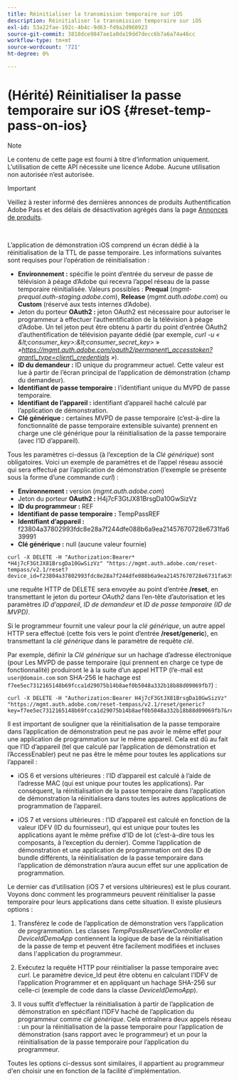 ```yaml
---
title: Réinitialiser la transmission temporaire sur iOS
description: Réinitialiser la transmission temporaire sur iOS
exl-id: 53a22fae-192c-4b4c-9d63-fd9a2d960923
source-git-commit: 3818dce9847ae1a0da19dd7decc6b7a6a74a46cc
workflow-type: tm+mt
source-wordcount: '721'
ht-degree: 0%

---
```


# (Hérité) Réinitialiser la passe temporaire sur iOS {#reset-temp-pass-on-ios}

>[!NOTE]
>
>Le contenu de cette page est fourni à titre d’information uniquement. L’utilisation de cette API nécessite une licence Adobe. Aucune utilisation non autorisée n’est autorisée.

>[!IMPORTANT]
>
> Veillez à rester informé des dernières annonces de produits Authentification Adobe Pass et des délais de désactivation agrégés dans la page [Annonces de produits](/help/authentication/product-announcements.md).

</br>

L’application de démonstration iOS comprend un écran dédié à la réinitialisation de la TTL de passe temporaire. Les informations suivantes sont requises pour l’opération de réinitialisation :

- **Environnement :** spécifie le point d’entrée du serveur de passe de télévision à péage d’Adobe qui recevra l’appel réseau de la passe temporaire réinitialisée. Valeurs possibles : **Prequal** (*mgmt-prequal.auth-staging.adobe.com*), **Release** (*mgmt.auth.adobe.com*) ou **Custom** (réservé aux tests internes d’Adobe).
- Jeton du porteur **OAuth2 :** jeton OAuth2 est nécessaire pour autoriser le programmeur à effectuer l’authentification de la télévision à péage d’Adobe. Un tel jeton peut être obtenu à partir du point d’entrée OAuth2 d’authentification de télévision payante dédié (par exemple, *curl -u « \&lt;consumer\_key\>:\&lt;consumer\_secret\_key\>* » *»https://mgmt.auth.adobe.com/oauth2/permanent\_accesstoken?grant\_type=client\_credentials »*).
- **ID du demandeur :** ID unique du programmeur actuel. Cette valeur est lue à partir de l’écran principal de l’application de démonstration (champ du demandeur).
- **Identifiant de passe temporaire :** l’identifiant unique du MVPD de passe temporaire.
- **Identifiant de l’appareil :** identifiant d’appareil haché calculé par l’application de démonstration.
- **Clé générique :** certaines MVPD de passe temporaire (c’est-à-dire la fonctionnalité de passe temporaire extensible suivante) prennent en charge une clé générique pour la réinitialisation de la passe temporaire (avec l’ID d’appareil).

Tous les paramètres ci-dessus (à l’exception de la *Clé générique*) sont obligatoires. Voici un exemple de paramètres et de l’appel réseau associé qui sera effectué par l’application de démonstration (l’exemple se présente sous la forme d’une commande *curl*) :

- **Environnement :** version (*mgmt.auth.adobe.com*)
- Jeton du porteur **OAuth2 :** H4j7cF3GtJX81BrsgDa10GwSizVz
- **ID du programmeur :** REF
- **Identifiant de passe temporaire :** TempPassREF
- **Identifiant d’appareil :** f23804a37802993fdc8e28a7f244dfe088b6a9ea21457670728e6731fa639991
- **Clé générique :** null (aucune valeur fournie)

```curl
curl -X DELETE -H "Authorization:Bearer* *H4j7cF3GtJX81BrsgDa10GwSizVz" "https://mgmt.auth.adobe.com/reset-tempass/v2.1/reset?device_id=f23804a37802993fdc8e28a7f244dfe088b6a9ea21457670728e6731fa639991&requestor_id=REF&mvpd_id=TempPassREF"
```

une requête HTTP de DELETE sera envoyée au point d’entrée **/reset**, en transmettant le jeton du porteur *OAuth2* dans l’en-tête d’autorisation et les paramètres *ID d’appareil*, *ID de demandeur* et *ID de passe temporaire (ID de MVPD)*.

Si le programmeur fournit une valeur pour la *clé générique*, un autre appel HTTP sera effectué (cette fois vers le point d’entrée **/reset/generic**), en transmettant la *clé générique* dans le paramètre de requête *clé*.

Par exemple, définir la *Clé générique* sur un hachage d’adresse électronique (pour
Les MVPD de passe temporaire (qui prennent en charge ce type de fonctionnalité) produiront le
à la suite d’un appel HTTP (l’e-mail est `user@domain.com` son SHA-256
le hachage est `f7ee5ec7312165148b69fcca1d29075b14b8aef0b5048a332b18b88d09069fb7`) :

```curl
curl -X DELETE -H "Authorization:Bearer H4j7cF3GtJX81BrsgDa10GwSizVz"
"https://mgmt.auth.adobe.com/reset-tempass/v2.1/reset/generic?key=f7ee5ec7312165148b69fcca1d29075b14b8aef0b5048a332b18b88d09069fb7&requestor_id=REF&mvpd_id=TempPassREF"
```

Il est important de souligner que la réinitialisation de la passe temporaire dans l’application de démonstration peut ne pas avoir le même effet pour une application de programmation sur le même appareil. Cela est dû au fait que l’ID d’appareil (tel que calculé par l’application de démonstration et l’AccessEnabler) peut ne pas être le même pour toutes les applications sur l’appareil :

- iOS 6 et versions ultérieures : l’ID d’appareil est calculé à l’aide de l’adresse MAC (qui est unique pour toutes les applications). Par conséquent, la réinitialisation de la passe temporaire dans l’application de démonstration la réinitialisera dans toutes les autres applications de programmation de l’appareil.

- iOS 7 et versions ultérieures : l’ID d’appareil est calculé en fonction de la valeur IDFV (ID du fournisseur), qui est unique pour toutes les applications ayant le même préfixe d’ID de lot (c’est-à-dire tous les composants, à l’exception du dernier). Comme l’application de démonstration et une application de programmation ont des ID de bundle différents, la réinitialisation de la passe temporaire dans l’application de démonstration n’aura aucun effet sur une application de programmation.

Le dernier cas d’utilisation (iOS 7 et versions ultérieures) est le plus courant. Voyons donc comment les programmeurs peuvent réinitialiser la passe temporaire pour leurs applications dans cette situation. Il existe plusieurs options :

1. Transférez le code de l’application de démonstration vers l’application de programmation. Les classes *TempPassResetViewController* et *DeviceIdDemoApp* contiennent la logique de base de la réinitialisation de la passe de temp et peuvent être facilement modifiées et incluses dans l&#39;application du programmeur.

1. Exécutez la requête HTTP pour réinitialiser la passe temporaire avec *curl*. Le paramètre device\_Id peut être obtenu en calculant l’IDFV de l’application Programmer et en appliquant un hachage SHA-256 sur celle-ci (exemple de code dans la classe *DeviceIdDemoApp*).

1. Il vous suffit d’effectuer la réinitialisation à partir de l’application de démonstration en spécifiant l’IDFV haché de l’application du programmeur comme *clé générique*. Cela entraînera deux appels réseau : un pour la réinitialisation de la passe temporaire pour l’application de démonstration (sans rapport avec le programmeur) et un pour la réinitialisation de la passe temporaire pour l’application du programmeur.

Toutes les options ci-dessus sont similaires, il appartient au programmeur d&#39;en choisir une en fonction de la facilité d&#39;implémentation.
